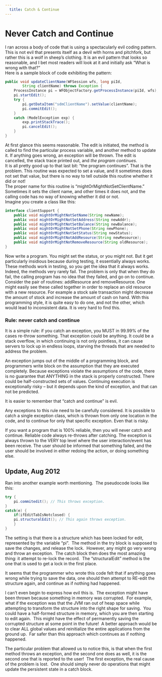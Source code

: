 ```yaml
---
  title: Catch & Continue
---
```

#  Never Catch and Continue

I ran across a body of code that is using a spectacularly evil coding pattern. This is not evil that presents itself as a devil with horns and pitchfork, but rather this is a wolf in sheep’s clothing. It is an evil pattern that looks so reasonable, and I bet most readers will look at it and initially ask “What is wrong with that?”  
Here is a sample block of code exhibiting the pattern:

```java
public void updateClientName(WFSession wfs, long piId,
        String clientName) throws Exception {
    ProcessInstance pi = WFObjectFactory.getProcessInstance(piId, wfs);
    pi.startEdit();
    try {
        pi.getDataItem("sdmClientName").setValue(clientName);
        pi.commitEdit();
    }
    catch (ModelException exp) {
        exp.printStackTrace();
        pi.cancelEdit();
    }
}
```


At first glance this seems reasonable. The edit is initiated, the method is called to find the particular process variable, and another method to update it. If anything goes wrong, an exception will be thrown. The edit is cancelled, the stack trace printed out, and _the program continues_.  
It is all pretty good up to that last bit: “the program continues”. That is the problem. This routine was expected to set a value, and it sometimes does not set that value, but there is no way to tell outside this routine whether it did or not!  
The proper name for this routine is “mightOrMightNotSetClientName.” Sometimes it sets the client name, and other times it does not, and the calling code has no way of knowing whether it did or not.  
Imagine you create a class like this:

```java
interface clientSupport {
    public void mightOrMightNotSetName(String newName);
    public void mightOrMightNotSetAddress(String newAddr);
    public void mightOrMightNotSetBalance(String newBalance);
    public void mightOrMightNotSetPhone(String newPhone);
    public void mightOrMightNotSetStatus(String newStatus);
    public void mightOrMightNotAddResource(String newResource);
    public void mightOrMightNotRemoveResource(String oldResource);
}
```


Now write a program. You might set the status, or you might not. But it get particularly insidious because during testing, it essentially always works. These methods work in testing, so you get the idea that it always works. Indeed, the methods very rarely fail. The problem is only that when they do fail, the calling program has no idea that they failed, and go on to continue.  
Consider the pair of routines: addResource and removeResource. One might easily see these called together in order to replace an old resource with a new resource. For example a stock sale transaction might decrease the amount of stock and increase the amount of cash on hand. With this programming style, it is quite easy to do one, and not the other, which would lead to inconsistent data. It is very hard to find this.

### Rule: never catch and continue

It is a simple rule: if you catch an exception, you MUST in 99.99% of the cases re-throw something. That exception could be anything. It could be a stack overflow, in which continuing is not only pointless, it can cause servers to lock up in endless loops, starving the threads that are needed to address the problem. 

An exception jumps out of the middle of a programming block, and programmers write block on the assumption that they are executed completely. Because exceptions violate the assumptions of the code, there is no guarantee that ANYTHING in the stack is properly constructed. There could be half-constructed sets of values. Continuing execution is exceptionally risky – but it depends upon the kind of exception, and that can not be predicted.  

It is easier to remember that “catch and continue” is evil. 

Any exceptions to this rule need to be carefully considered. It is possible to catch a single exception class, which is thrown from only one location in the code, and to continue for only that specific exception. Even that is risky.

If you want a program that is 100% reliable, then you will never catch and continue. Reliable code always re-throws after catching. The exception is always thrown to the VERY top level where the user interaction/event has been receive. The user should be informed that something failed, and the user should be involved in either redoing the action, or doing something else.

## Update, Aug 2012

Ran into another example worth mentioning.  The pseudocode looks like this:

```java
try {
    pi.commitedit(); // This throws exception.
}
catch(e) {
    if(ifEditTabIsNotclosed) {
	pi.structuralEdit(); // This again throws exception.
    }
}
```


The setting is that there is a structure which has been locked for edit, represented by the variable “pi”.  The method in the try block is supposed to save the changes, and release the lock.  However, any might go very wrong and throw an exception.  The catch block then does the most amazing thing: it attempt to re-lock the record.  The “structuralEdit” method is the one that is used to get a lock in the first place. 

It seems that the programmer who wrote this code felt that if anything goes wrong while trying to save the data, one should then attempt to RE-edit the structure again, and continue as if nothing had happened.  

I can’t even begin to express how evil this is.  The exception might have been thrown because something in memory was corrupted.  For example, what if the exception was that the JVM ran out of heap space while attempting to transform the structure into the right shape for saving.  You could have a half-formed structure in memory, which you are then starting to edit again.  This might have the effect of permanently saving the corrupted structure at some point in the future!  A better approach would be to clear ALL global values and reinitialize the entire applications from the ground up.  Far safer than this approach which continues as if nothing happened.
  
The particular problem that allowed us to notice this, is that when the first method throws an exception, and the second one does as well, it is the second one that is reported to the user!  The first exception, the real cause of the problem is lost.  One should simply never do operations that might update the persistent state in a catch block.